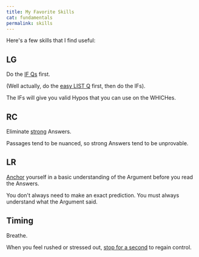 ```yaml
---
title: My Favorite Skills
cat: fundamentals
permalink: skills
---
```


Here's a few skills that I find useful:

## LG
Do the [IF Qs][if] first.

(Well actually, do the [easy LIST Q][easy] first, then do the IFs).

The IFs will give you valid Hypos that you can use on the WHICHes.

## RC
Eliminate [strong][strong] Answers.

Passages tend to be nuanced, so strong Answers tend to be unprovable.

## LR
[Anchor][anchor] yourself in a basic understanding of the Argument before you read the Answers.

You don't always need to make an exact prediction. You must always understand what the Argument said.

## Timing
Breathe.

When you feel rushed or stressed out, [stop for a second][reset] to regain control.

[if]: points.html#easy-if
[easy]: points.html#easy-list
[strong]: glossary.html#strength
[anchor]: boil.html
[reset]: resets.html